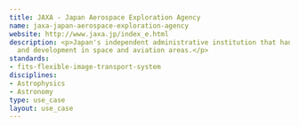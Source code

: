```yaml
---
title: JAXA - Japan Aerospace Exploration Agency
name: jaxa-japan-aerospace-exploration-agency
website: http://www.jaxa.jp/index_e.html
description: <p>Japan's independent administrative institution that handles research
  and development in space and aviation areas.</p>
standards:
- fits-flexible-image-transport-system
disciplines:
- Astrophysics
- Astronomy
type: use_case
layout: use_case
---
```


